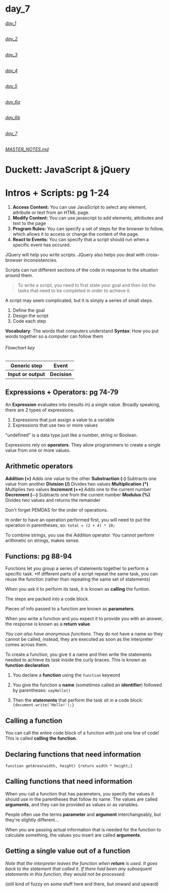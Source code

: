 # day_7

###### [day_1](day_1.md)
###### [day_2](day_2.md)
###### [day_3](day_3.md)
###### [day_4](day_4.md)
###### [day_5](day_5.md)
###### [day_6a](day_6a.md)
###### [day_6b](day_6b.md)
###### [day_7](day_7.md)

###### [MASTER_NOTES.md](MASTER_NOTES.md)

# Duckett: JavaScript & jQuery

# Intros + Scripts: pg 1-24

1. **Access Content:** You can use JavaScript to select any element, attribute or text from an HTML page.
2. **Modify Content:** You can use javascript to add elements, attributes and text to the page
3. **Program Rules:** You can specify a set of steps for the browser to follow, which allows it to access or change the content of the page.
4. **React to Events:** You can specify that a script should run when a specific event has occured.

JQuery will help you write scripts.
JQuery also helps you deal with cross-browser inconsistencies. 

Scripts can run different sections of the code in response to the situation around them.

>To write a script, you need to first state your goal and then list the tasks that need to be completed in order to achieve it.

A script may seem complicated, but it is simply a series of small steps.

1. Define the goal
2. Design the script
3. Code each step

**Vocabulary**: The words that computers understand
**Syntax**: How you put words together so a computer can follow them

###### Flowchart key

| **Generic step** | **Event** |
| ------ | ------ |
| **Input or output** | **Decision** |


## Expressions + Operators: pg 74-79

An **Expression** evaluates into (results in) a single value. Broadly speaking, there are 2 types of expressions.

1. Expressions that just assign a value to a variable
2. Expressions that use two or more values

"undefined" is a data type just like a number, string or Boolean. 

Expressions rely on **operators**. They allow programmers to create a single value from one or more values.

## Arithmetic operators

**Addition (+)** Adds one value to the other
**Substraction (-)** Subtracts one value from another
**Division (/)** Divides two values
**Multiplication (*)** Multiplies two values
**Increment (++)** Adds one to the current number
**Decrement (--)** Subtracts one from the current number
**Modulus (%)** Divides two values and returns the remainder

Don't forget PEMDAS for the order of operations.

In order to have an operation performed first, you will need to put the operation in parentheses, so: ```total = (2 + 4) * 10;``` 

To combine strings, you use the Addition operator. You cannot perform arithmetic on strings, makes sense.

## Functions: pg 88-94

Functions let you group a series of statements together to perform a specific task. *If different parts of a script repeat the same task, you can reuse the function (rather than repeating the same set of statements)

When you ask it to perform its task, it is known as **calling** the funtion. 

The steps are packed into a code block.

Pieces of info passed to a function are known as **parameters**.

When you write a function and you expect it to provide you with an answer, the response is known as a **return value**.

*You can also have anonymous functions.* They do not have a name so they cannot be called, instead, they are executed as soon as the interpreter comes across them. 

To create a function, you give it a name and then write the statements needed to achieve its task inside the curly braces. This is known as **function declaration**.

1. You declare a **function** using the ```function``` keyword

2. You give the function a **name** (sometimes called an **identifier**) followed by parentheses: ```sayHello()```

3. Then the **statements** that perform the task sit in a code block: ```{document.write('Hello!');}```

## Calling a function

You can call the entire code block of a function with just one line of code! This is called **calling the function**.

## Declaring functions that need information

```function getArea(width, height) {return width * height;}```

## Calling functions that need information

When you call a function that has parameters, you specify the values it should use in the parentheses that follow its name. The values are called **arguments**, and they can be provided as values or as variables.

People often use the terms **parameter** and **argument** interchangeably, but they're slightly different...

When you are passing actual information that is needed for the function to calculate something, the values you insert are called **arguments**.

## Getting a single value out of a function

*Note that the interpreter leaves the function when **return** is used. It goes back to the statement that called it. If there had been any subsequent statements in this function, they would not be processed.*

(still kind of fuzzy on some stuff here and there, but onward and upward)